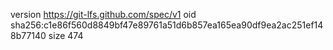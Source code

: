 version https://git-lfs.github.com/spec/v1
oid sha256:c1e86f560d8849bf47e89761a51d6b857ea165ea90df9ea2ac251ef148b77140
size 474
